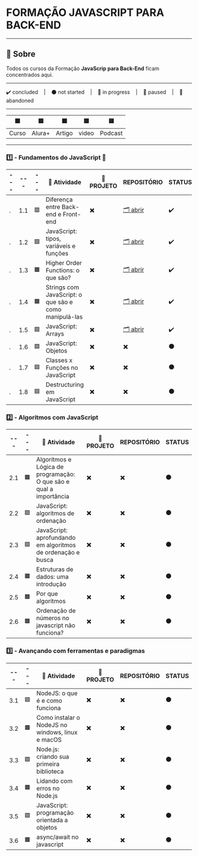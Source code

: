 # FORMAÇÃO JAVASCRIPT PARA BACK-END

---

## 📌 Sobre
  Todos os cursos da Formação **JavaScrip para Back-End** ficam concentrados aqui.

---

<p>
  ✔️ concluded &nbsp;&nbsp;&nbsp;|&nbsp;&nbsp;&nbsp;
  ⚫ not started &nbsp;&nbsp;&nbsp;|&nbsp;&nbsp;&nbsp;
  🔵 in progress &nbsp;&nbsp;&nbsp;|&nbsp;&nbsp;&nbsp;
  🔶 paused &nbsp;&nbsp;&nbsp;|&nbsp;&nbsp;&nbsp;
  🔴 abandoned 
</p>

---
| 🟪 | 🟦 | 🟫 | 🟥 | 🟨 |
| --- | --- | --- | --- | --- |
| Curso | Alura+ | Artigo | video | Podcast |

---

### 1️⃣ - Fundamentos do JavaScript 🚩

| --- | --- | --- | 📘 Atividade | 🔗 PROJETO | REPOSITÓRIO | STATUS |
| --- | --- | --- | --- | --- | --- | --- |
| . | 1.1 | 🟥 | Diferença entre Back-end e Front-end | ✖️ | [🗂️ abrir](./diferencaBackendFrontend/) | ✔️ |
| . | 1.2 | 🟪 | JavaScript: tipos, variáveis e funções | ✖️ | [🗂️ abrir](./TiposVariaveisFuncoes/) | ✔️ |
| . | 1.3 | 🟫 | Higher Order Functions: o que são? | ✖️ | [🗂️ abrir](./higherOrderFunction/) | ✔️ |
| . | 1.4 | 🟫 | Strings com JavaScript: o que são e como manipulá-las | ✖️ | [🗂️ abrir](./stringsComJS/) | ✔️ |
| . | 1.5 | 🟪 | JavaScript: Arrays | ✖️ | [🗂️ abrir](./JavascriptArrays/) | ✔️ |
| . | 1.6 | 🟪 | JavaScript: Objetos | ✖️ | ✖️ | ⚫ |
| . | 1.7 | 🟦 | Classes x Funções no JavaScript | ✖️ | ✖️ | ⚫ |
| . | 1.8 | 🟦 | Destructuring em JavaScript | ✖️ | ✖️ | ⚫ |



### 2️⃣ - Algoritmos com JavaScript

| --- | --- | 📘 Atividade | 🔗 PROJETO | REPOSITÓRIO | STATUS |
| --- | --- | --- | --- | --- | --- |
| 2.1 | 🟫 | Algoritmos e Lógica de programação: O que são e qual a importância | ✖️ | ✖️ | ⚫ |
| 2.2 | 🟪 | JavaScript: algoritmos de ordenação | ✖️ | ✖️ | ⚫ |
| 2.3 | 🟪 | JavaScript: aprofundando em algoritmos de ordenação e busca  | ✖️ | ✖️ | ⚫ |
| 2.4 | 🟫 | Estruturas de dados: uma introdução | ✖️ | ✖️ | ⚫ |
| 2.5 | 🟫 | Por que algoritmos | ✖️ | ✖️ | ⚫ |
| 2.6 | 🟫 | Ordenação de números no javascript não funciona? | ✖️ | ✖️ | ⚫ |


### 3️⃣ - Avançando com ferramentas e paradigmas

| --- | --- | 📘 Atividade | 🔗 PROJETO | REPOSITÓRIO | STATUS |
| --- | --- | --- | --- | --- | --- |
| 3.1 | 🟦 | NodeJS: o que é e como funciona | ✖️ | ✖️ | ⚫ |
| 3.2 | 🟫 | Como instalar o NodeJS no windows, linux e macOS | ✖️ | ✖️ | ⚫ |
| 3.3 | 🟪 | Node.js: criando sua primeira biblioteca | ✖️ | ✖️ | ⚫ |
| 3.4 | 🟫 | Lidando com erros no Node.js | ✖️ | ✖️ | ⚫ |
| 3.5 | 🟪 | JavaScript: programação orientada a objetos | ✖️ | ✖️ | ⚫ |
| 3.6 | 🟫 | async/await no javascript | ✖️ | ✖️ | ⚫ |

